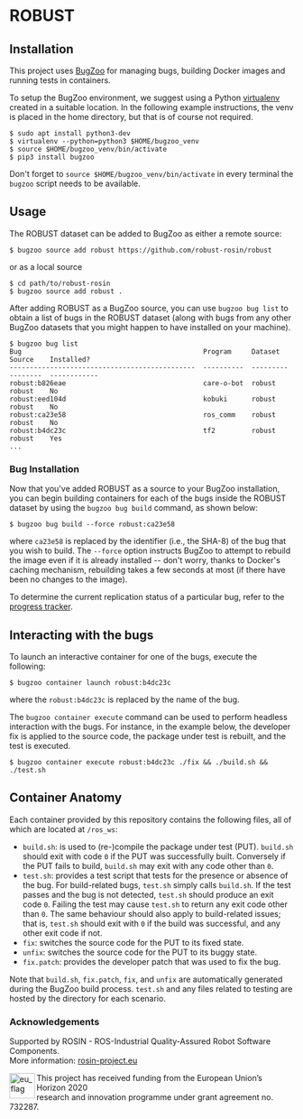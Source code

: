 # ROBUST

## Installation

This project uses [BugZoo](https://github.com/squaresLab/BugZoo) for managing bugs, building Docker images and running tests in containers.

To setup the BugZoo environment, we suggest using a Python [virtualenv](https://virtualenv.pypa.io/en/stable) created in a suitable location. In the following example instructions, the venv is placed in the home directory, but that is of course not required.

```
$ sudo apt install python3-dev
$ virtualenv --python=python3 $HOME/bugzoo_venv
$ source $HOME/bugzoo_venv/bin/activate
$ pip3 install bugzoo
```

Don't forget to `source $HOME/bugzoo_venv/bin/activate` in every terminal the `bugzoo` script needs to be available.

## Usage

The ROBUST dataset can be added to BugZoo as either a remote source:

```
$ bugzoo source add robust https://github.com/robust-rosin/robust
```

or as a local source

```
$ cd path/to/robust-rosin
$ bugzoo source add robust .
```

After adding ROBUST as a BugZoo source, you can use `bugzoo bug list` to
obtain a list of bugs in the ROBUST dataset (along with bugs from any other
BugZoo datasets that you might happen to have installed on your machine).

```
$ bugzoo bug list
Bug                                             Program     Dataset    Source    Installed?
----------------------------------------------  ----------  ---------  --------  ------------
robust:b826eae                                  care-o-bot  robust     robust    No
robust:eed104d                                  kobuki      robust     robust    No
robust:ca23e58                                  ros_comm    robust     robust    No
robust:b4dc23c                                  tf2         robust     robust    Yes
...
```

### Bug Installation

Now that you've added ROBUST as a source to your BugZoo installation, you can
begin building containers for each of the bugs inside the ROBUST dataset by
using the `bugzoo bug build` command, as shown below:

```
$ bugzoo bug build --force robust:ca23e58
```

where `ca23e58` is replaced by the identifier (i.e., the SHA-8) of the bug that
you wish to build. The `--force` option instructs BugZoo to attempt to rebuild
the image even if it is already installed -- don't worry, thanks to Docker's
caching mechanism, rebuilding takes a few seconds at most (if there have been
no changes to the image).

To determine the current replication status of a particular bug, refer to the
[progress tracker](https://github.com/robust-rosin/robust/blob/master/doc/progress.csv).

## Interacting with the bugs

To launch an interactive container for one of the bugs, execute the following:

```
$ bugzoo container launch robust:b4dc23c
```

where the `robust:b4dc23c` is replaced by the name of the bug.

The `bugzoo container execute` command can be used to perform headless
interaction with the bugs. For instance, in the example below, the developer
fix is applied to the source code, the package under test is rebuilt, and the
test is executed.

```
$ bugzoo container execute robust:b4dc23c ./fix && ./build.sh && ./test.sh
```

## Container Anatomy

Each container provided by this repository contains the following files, all of
which are located at `/ros_ws`:

* `build.sh`: is used to (re-)compile the package under test (PUT).
  `build.sh` should exit with code `0` if the PUT was successfully built.
  Conversely if the PUT fails to build, `build.sh` may exit with any code other
  than `0`.
* `test.sh`: provides a test script that tests for the presence or absence of
  the bug. For build-related bugs, `test.sh` simply calls `build.sh`. If the
  test passes and the bug is not detected, `test.sh` should produce an exit
  code `0`. Failing the test may cause `test.sh` to return any exit code other
  than `0`. The same behaviour should also apply to build-related issues; that
  is, `test.sh` should exit with `0` if the build was successful, and any other
  exit code if not.
* `fix`: switches the source code for the PUT to its fixed state.
* `unfix`: switches the source code for the PUT to its buggy state.
* `fix.patch`: provides the developer patch that was used to fix the bug.

Note that `build.sh`, `fix.patch`, `fix`, and `unfix` are automatically
generated during the BugZoo build process. `test.sh` and any files related to
testing are hosted by the directory for each scenario.

### Acknowledgements

Supported by ROSIN - ROS-Industrial Quality-Assured Robot Software Components.  
More information: <a href="http://rosin-project.eu">rosin-project.eu</a>

<img src="http://rosin-project.eu/wp-content/uploads/rosin_eu_flag.jpg" 
     alt="eu_flag" height="45" align="left" >  

This project has received funding from the European Union’s Horizon 2020  
research and innovation programme under grant agreement no. 732287. 
